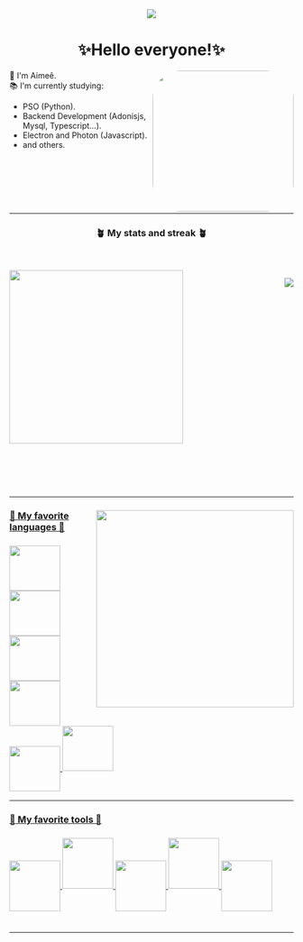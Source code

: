
<div align="center">
<img src="https://i.pinimg.com/564x/62/9c/1d/629c1d0202d3125549b67197146d0fd5.jpg" aligh="center">
</div>
<div style="display: inline_block">
<h1 align="center">✨Hello everyone!✨</h1>
 <img height="250em" style="border-radius:50px;" align="right" src="https://i.pinimg.com/originals/5c/3e/39/5c3e39b6d872f973a5a3aaa1179dce5d.gif" >
<p>🖖 I'm Aimeê.</br>
📚 I'm currently studying:</p>
<ul align="height">
<li>PSO (Python). 
<li>Backend Development (Adonisjs, Mysql, Typescript...).
<li>Electron and Photon (Javascript).
<li>and others.
</ul>

</br></br></br></br></br>
</div>
<hr>

<div align="right">

</div>

<div align="center">
  <h3>🪴 My stats and streak 🪴</h3>
  </br></br>
  <img align="left" style=" width:22em; " src="https://i.pinimg.com/originals/ea/90/b9/ea90b9b888196d9b30afa66fd196405d.gif" >
  <a href="https://github.com/Eemiaa" >
 
 <img align="right" src="https://streak-stats.demolab.com/?user=Eemiaa&theme=gotham"/></br>
 </br></br></br></br></br></br></br></br></br></br></br></br></br></br></br></br></br></br></br></br></br>
 
</div>

<hr>
<div style="display: inline_block">
 
  <img align="right" style=" width:25em; " src="https://i.pinimg.com/originals/59/8b/b3/598bb3a9a24a4747a492b7d82c4baecb.gif" >
        
  <h3>🌻 My favorite languages 🌻<h3>

<img align="center" height="80" width="90" src="https://cdn.jsdelivr.net/gh/devicons/devicon/icons/python/python-original-wordmark.svg">
 
<img align="auto" height="80" width="90" src= "https://cdn.jsdelivr.net/gh/devicons/devicon/icons/r/r-original.svg">

<img align="center" height="80" width="90" src= "https://cdn.jsdelivr.net/gh/devicons/devicon/icons/javascript/javascript-plain.svg">

<img align="auto" height="80" width="90" src= "https://cdn.jsdelivr.net/gh/devicons/devicon/icons/csharp/csharp-original.svg">

<img align="center" height="80" width="90" src= "https://cdn.jsdelivr.net/gh/devicons/devicon/icons/cplusplus/cplusplus-original.svg">
   
<img align="auto" height="80" width="90" src= "https://cdn.jsdelivr.net/gh/devicons/devicon/icons/typescript/typescript-plain.svg">
   
   
</div>
<hr>
      
<div style="display: inline_block">
    <h3>💐 My favorite tools 💐<h3>
<img align="center" height="90" width="90" src="https://user-images.githubusercontent.com/88001551/172971595-c5a0bf17-3e52-42b6-bf8a-acfb6a83f6b7.png">
<img align="auto" height="90" width="90" src= "https://user-images.githubusercontent.com/88001551/172971794-02a88906-fa22-488c-9046-249eb84f6cef.png">
<img align="center" height="90" width="90" src= "https://seeklogo.com/images/M/matplotlib-logo-7676870AC0-seeklogo.com.png">     
<img align="auto" height="90" width="90" src= "https://user-images.githubusercontent.com/88001551/174065667-d361fcbb-2ccd-4995-bb71-267ce0e557a3.png">
<img align="center" height="90" width="90" src= "https://user-images.githubusercontent.com/88001551/174066600-8bc6d86e-4c4b-44ff-86cf-cb872e800b7e.png">
 </br></br>

</div>
<hr>
 <!--     
 ![image](https://user-images.githubusercontent.com/88001551/172972073-540a8b50-e824-4219-87ed-7008fd284903.png)
![image](https://user-images.githubusercontent.com/88001551/172972115-aba0636d-e4d2-4954-b2aa-faede6a0312d.png)
     
![image](https://user-images.githubusercontent.com/88001551/172972023-0d49b067-ca7c-4386-bed1-9c9345c0d586.png)
-->
